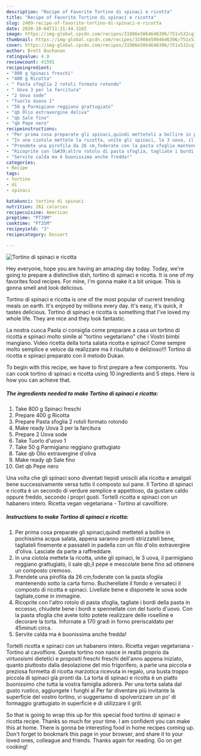 ```yaml
---
description: "Recipe of Favorite Tortino di spinaci e ricotta"
title: "Recipe of Favorite Tortino di spinaci e ricotta"
slug: 2409-recipe-of-favorite-tortino-di-spinaci-e-ricotta
date: 2020-10-04T11:31:44.316Z
image: https://img-global.cpcdn.com/recipes/31986e5064646396/751x532cq70/tortino-di-spinaci-e-ricotta-recipe-main-photo.jpg
thumbnail: https://img-global.cpcdn.com/recipes/31986e5064646396/751x532cq70/tortino-di-spinaci-e-ricotta-recipe-main-photo.jpg
cover: https://img-global.cpcdn.com/recipes/31986e5064646396/751x532cq70/tortino-di-spinaci-e-ricotta-recipe-main-photo.jpg
author: Brett Buchanan
ratingvalue: 4.9
reviewcount: 41591
recipeingredient:
- "800 g Spinaci freschi"
- "400 g Ricotta"
- " Pasta sfoglia 2 rotoli formato rotondo"
- " Uova 3 per la farcitura"
- "2 Uova sode"
- "Tuorlo duovo 1"
- "50 g Parmigiano reggiano grattugiato"
- "qb Olio extravergine doliva"
- "qb Sale fino"
- "qb Pepe nero"
recipeinstructions:
- "Per prima cosa preparate gli spinaci,quindi metteteli a bollire in pochissima acqua salata, appena saranno pronti strizzateli bene, tagliateli finemente e passateli in padella con un filo d&#39;olio extravergine d&#39;oliva. Lasciate da parte a raffreddare."
- "In una ciotola mettete la ricotta, unite gli spinaci, le 3 uova, il parmigiano reggiano grattugiato, il sale qb,il pepe e mescolate bene fino ad ottenere un composto cremoso."
- "Prendete una pirofila da 26 cm,foderate con la pasta sfoglia mantenendo sotto la carta forno. Bucherellate il fondo e versateci il composto di ricotta e spinaci. Livellate bene e disponete le uova sode tagliate,come in immagine."
- "Ricoprite con l&#39;altro rotolo di pasta sfoglia, tagliate i bordi della pasta in eccesso, chiudete bene i bordi e spennellate con del tuorlo d&#39;uovo. Con la pasta sfoglia che avete tolto potete realizzare delle roselline e decorare la torta. Infornate a 170 gradi in forno preriscaldato per 45minuti circa."
- "Servite calda ma è buonissima anche fredda!"
categories:
- Recipe
tags:
- tortino
- di
- spinaci

katakunci: tortino di spinaci 
nutrition: 261 calories
recipecuisine: American
preptime: "PT39M"
cooktime: "PT35M"
recipeyield: "3"
recipecategory: Dessert

---
```



![Tortino di spinaci e ricotta](https://img-global.cpcdn.com/recipes/31986e5064646396/751x532cq70/tortino-di-spinaci-e-ricotta-recipe-main-photo.jpg)

Hey everyone, hope you are having an amazing day today. Today, we're going to prepare a distinctive dish, tortino di spinaci e ricotta. It is one of my favorites food recipes. For mine, I'm gonna make it a bit unique. This is gonna smell and look delicious.

Tortino di spinaci e ricotta is one of the most popular of current trending meals on earth. It's enjoyed by millions every day. It's easy, it's quick, it tastes delicious. Tortino di spinaci e ricotta is something that I've loved my whole life. They are nice and they look fantastic.

La nostra cuoca Paola ci consiglia come preparare a casa un tortino di ricotta e spinaci molto simile al &#34;tortino vegetariano&#34; che i Vostri bimbi mangiano. Video ricetta della torta salata ricotta e spinaci! Come sempre molto semplice e veloce da realizzare ma il risultato è delizioso!!! Tortino di ricotta e spinaci preparato con il metodo Dukan.


To begin with this recipe, we have to first prepare a few components. You can cook tortino di spinaci e ricotta using 10 ingredients and 5 steps. Here is how you can achieve that.

<!--inarticleads1-->

##### The ingredients needed to make Tortino di spinaci e ricotta:

1. Take 800 g Spinaci freschi
1. Prepare 400 g Ricotta
1. Prepare  Pasta sfoglia 2 rotoli formato rotondo
1. Make ready  Uova 3 per la farcitura
1. Prepare 2 Uova sode
1. Take Tuorlo d&#39;uovo 1
1. Take 50 g Parmigiano reggiano grattugiato
1. Take qb Olio extravergine d&#39;oliva
1. Make ready qb Sale fino
1. Get qb Pepe nero


Una volta che gli spinaci sono diventati tiepidi uniscili alla ricotta e amalgali bene successivamente versa tutto il composto sul pane. Il Tortino di spinaci e ricotta è un secondo di verdure semplice e appetitoso, da gustare caldo oppure freddo, secondo i propri gusti. Tortelli ricotta e spinaci con un habanero intero. Ricetta vegan vegetariana - Tortino al cavolfiore. 

<!--inarticleads2-->

##### Instructions to make Tortino di spinaci e ricotta:

1. Per prima cosa preparate gli spinaci,quindi metteteli a bollire in pochissima acqua salata, appena saranno pronti strizzateli bene, tagliateli finemente e passateli in padella con un filo d&#39;olio extravergine d&#39;oliva. Lasciate da parte a raffreddare.
1. In una ciotola mettete la ricotta, unite gli spinaci, le 3 uova, il parmigiano reggiano grattugiato, il sale qb,il pepe e mescolate bene fino ad ottenere un composto cremoso.
1. Prendete una pirofila da 26 cm,foderate con la pasta sfoglia mantenendo sotto la carta forno. Bucherellate il fondo e versateci il composto di ricotta e spinaci. Livellate bene e disponete le uova sode tagliate,come in immagine.
1. Ricoprite con l&#39;altro rotolo di pasta sfoglia, tagliate i bordi della pasta in eccesso, chiudete bene i bordi e spennellate con del tuorlo d&#39;uovo. Con la pasta sfoglia che avete tolto potete realizzare delle roselline e decorare la torta. Infornate a 170 gradi in forno preriscaldato per 45minuti circa.
1. Servite calda ma è buonissima anche fredda!


Tortelli ricotta e spinaci con un habanero intero. Ricetta vegan vegetariana - Tortino al cavolfiore. Questa tortino non nasce in realtà proprio da virtuosismi dietetici e propositi freschi freschi dell&#39;anno appena iniziato, quanto piuttosto dalla desolazione del mio frigorifero, a parte una piccola e preziosa formetta di ricotta marzotica ricevuta in regalo, una busta troppo piccola di spinaci già pronti da. La torta di spinaci e ricotta è un piatto buonissimo che tutta la vostra famiglia adorerà. Per una torta salata dal gusto rustico, aggiungete i funghi al Per far diventare più invitante la superficie del vostro tortino, vi suggeriamo di spolverizzare un po&#39; di formaggio grattugiato in superficie e di utilizzare il grill. 

So that is going to wrap this up for this special food tortino di spinaci e ricotta recipe. Thanks so much for your time. I am confident you can make this at home. There is gonna be interesting food in home recipes coming up. Don't forget to bookmark this page in your browser, and share it to your loved ones, colleague and friends. Thanks again for reading. Go on get cooking!
